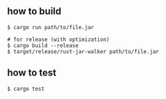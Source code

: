 ## how to build

```
$ cargo run path/to/file.jar

# for release (with optimization)
$ cargo build --release
$ target/release/rust-jar-walker path/to/file.jar
```

## how to test

```
$ cargo test
```
